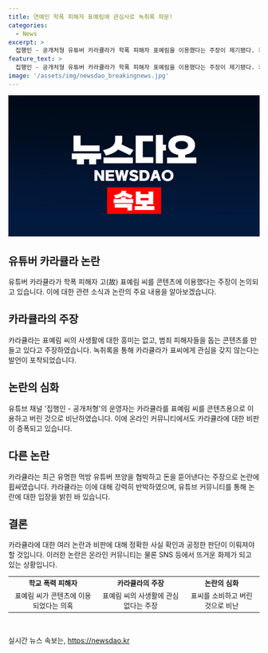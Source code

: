 ```yaml
---
title: 연예인 학폭 피해자 표예림에 관심사로 녹취록 파문!
categories:
  - News
excerpt: >
  집행인 - 공개처형 유튜버 카라큘라가 학폭 피해자 표예림을 이용했다는 주장이 제기됐다. 카라큘라는 표예림의 콘텐츠로 소비하고 버렸다는 비난을 받고 있다. 녹취록에는 카라큘라가 표씨를 위해 관심이 없고 거절하는 태도를 보였다는 내용이 담겨 있다. 또한 다른 유명 유튜버 쯔양을 협박했다는 논란도 있다. 이에 카라큘라는 혐의를 부인하며 검찰 조사에서 억울함을 밝힐 것을 약속했다.
feature_text: >
  집행인 - 공개처형 유튜버 카라큘라가 학폭 피해자 표예림을 이용했다는 주장이 제기됐다. 카라큘라는 표예림의 콘텐츠로 소비하고 버렸다는 비난을 받고 있다. 녹취록에는 카라큘라가 표씨를 위해 관심이 없고 거절하는 태도를 보였다는 내용이 담겨 있다. 또한 다른 유명 유튜버 쯔양을 협박했다는 논란도 있다. 이에 카라큘라는 혐의를 부인하며 검찰 조사에서 억울함을 밝힐 것을 약속했다.
image: '/assets/img/newsdao_breakingnews.jpg'
---
```


<p><img src="/assets/img/newsdao_breakingnews.jpg" alt="koreaapp 속보" /></p>

<h2 data-ke-size="size26">유튜버 카라큘라 논란</h2>

<p data-ke-size="size16">유튜버 카라큘라가 학폭 피해자 고(故) 표예림 씨를 콘텐츠에 이용했다는 주장이 논의되고 있습니다. 이에 대한 관련 소식과 논란의 주요 내용을 알아보겠습니다.</p>

<h2 data-ke-size="size24">카라큘라의 주장</h2>

<p data-ke-size="size16">카라큘라는 표예림 씨의 사생활에 대한 흥미는 없고, 범죄 피해자들을 돕는 콘텐츠를 만들고 있다고 주장하였습니다. 녹취록을 통해 카라큘라가 표씨에게 관심을 갖지 않는다는 발언이 포착되었습니다.</p>

<h2 data-ke-size="size24">논란의 심화</h2>

<p data-ke-size="size16">유튜브 채널 '집행인 - 공개처형'의 운영자는 카라큘라를 표예림 씨를 콘텐츠용으로 이용하고 버린 것으로 비난하였습니다. 이에 온라인 커뮤니티에서도 카라큘라에 대한 비판이 증폭되고 있습니다.</p>

<h2 data-ke-size="size24">다른 논란</h2>

<p data-ke-size="size16">카라큘라는 최근 유명한 먹방 유튜버 쯔양을 협박하고 돈을 뜯어낸다는 주장으로 논란에 휩싸였습니다. 카라큘라는 이에 대해 강력히 반박하였으며, 유튜브 커뮤니티를 통해 논란에 대한 입장을 밝힌 바 있습니다.</p>

<h2 data-ke-size="size24">결론</h2>

<p data-ke-size="size16">카라큘라에 대한 여러 논란과 비판에 대해 정확한 사실 확인과 공정한 판단이 이뤄져야 할 것입니다. 이러한 논란은 온라인 커뮤니티는 물론 SNS 등에서 뜨거운 화제가 되고 있는 상황입니다.</p>

<table>
<tbody>
<tr>
<td style="text-align: center; height: 17px;"><b>학교 폭력 피해자</b></td>
<td style="text-align: center; height: 17px;"><b>카라큘라의 주장</b></td>
<td style="text-align: center; height: 17px;"><b>논란의 심화</b></td>
</tr>
<tr>
<td style="text-align: center; height: 17px;">표예림 씨가 콘텐츠에 이용되었다는 의혹</td>
<td style="text-align: center; height: 17px;">표예림 씨의 사생활에 관심 없다는 주장</td>
<td style="text-align: center; height: 17px;">표씨를 소비하고 버린 것으로 비난</td>
</tr>
</tbody>
</table>

<p data-ke-size="size16">&nbsp;</p>
실시간 뉴스 속보는, <a href="https://newsdao.kr" rel="dofollow">https://newsdao.kr</a>


